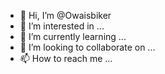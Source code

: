 - 👋 Hi, I’m @Owaisbiker
- 👀 I’m interested in ...
- 🌱 I’m currently learning ...
- 💞️ I’m looking to collaborate on ...
- 📫 How to reach me ...

<!---
Owaisbiker/Owaisbiker is a ✨ special ✨ repository because its `README.md` (this file) appears on your GitHub profile.
You can click the Preview link to take a look at your changes.
--->
